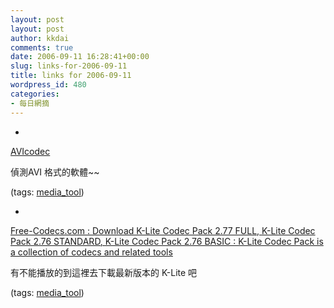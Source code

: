 ```yaml
---
layout: post
layout: post
author: kkdai
comments: true
date: 2006-09-11 16:28:41+00:00
slug: links-for-2006-09-11
title: links for 2006-09-11
wordpress_id: 480
categories:
- 每日網摘
---
```



	
  * 
		

[AVIcodec](http://avicodec.duby.info/)


		

偵測AVI 格式的軟體~~


		

(tags: [media_tool](http://del.icio.us/kkdai/media_tool))


	

	
  * 
		

[Free-Codecs.com : Download K-Lite Codec Pack 2.77 FULL, K-Lite Codec Pack 2.76 STANDARD, K-Lite Codec Pack 2.76 BASIC : K-Lite Codec Pack is a collection of codecs and related tools](http://www.free-codecs.com/download/K_Lite_Codec_Pack.htm)


		

有不能播放的到這裡去下載最新版本的 K-Lite 吧


		

(tags: [media_tool](http://del.icio.us/kkdai/media_tool))


	


